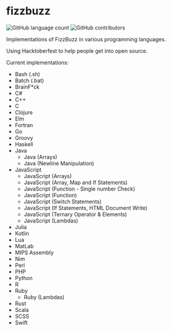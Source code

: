 # fizzbuzz

![GitHub language count](https://img.shields.io/github/languages/count/awesome-examples/fizzbuzz.svg)
![GitHub contributors](https://img.shields.io/github/contributors/awesome-examples/fizzbuzz.svg)

Implementations of FizzBuzz in various programming languages.

Using Hacktoberfest to help people get into open source.

Current implementations:

- Bash (.sh)
- Batch (.bat)
- BrainF*ck
- C#
- C++
- C
- Clojure
- Elm
- Fortran
- Go
- Groovy
- Haskell
- Java
  - Java (Arrays)
  - Java (Newline Manipulation)
- JavaScript
  - JavaScript (Arrays)
  - JavaScript (Array, Map and If Statements)
  - JavaScript (Function - Single number Check)
  - JavaScript (Function)
  - JavaScript (Switch Statements)
  - JavaScript (If Statements, HTML Document Write)
  - JavaScript (Ternary Operator & Elements)
  - JavaScript (Lambdas)
- Julia
- Kotlin
- Lua
- MatLab
- MIPS Assembly
- Nim
- Perl
- PHP
- Python
- R
- Ruby
  - Ruby (Lambdas)
- Rust
- Scala
- SCSS
- Swift
